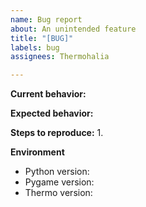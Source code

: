 ```yaml
---
name: Bug report
about: An unintended feature
title: "[BUG]"
labels: bug
assignees: Thermohalia

---
```


**Current behavior:**


**Expected behavior:**


**Steps to reproduce:**
1. 

**Environment**

- Python version: 
- Pygame version: 
- Thermo version: 
